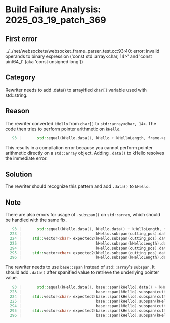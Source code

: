 # Build Failure Analysis: 2025_03_19_patch_369

## First error

../../net/websockets/websocket_frame_parser_test.cc:93:40: error: invalid operands to binary expression ('const std::array<char, 14>' and 'const uint64_t' (aka 'const unsigned long'))

## Category
Rewriter needs to add .data() to arrayified `char[]` variable used with std::string.

## Reason
The rewriter converted `kHello` from `char[]` to `std::array<char, 14>`. The code then tries to perform pointer arithmetic on `kHello`.

```c++
   93 |       std::equal(kHello.data(), kHello + kHelloLength, frame->payload.data()));
```

This results in a compilation error because you cannot perform pointer arithmetic directly on a `std::array` object. Adding `.data()` to kHello resolves the immediate error.

## Solution
The rewriter should recognize this pattern and add `.data()` to `kHello`.

## Note
There are also errors for usage of `.subspan()` on `std::array`, which should be handled with the same fix.
```c++
   93 |       std::equal(kHello.data(), kHello.data() + kHelloLength, frame->payload.data()));
  223 |                                 kHello.subspan(cutting_pos).data());
  224 |     std::vector<char> expected2(kHello.subspan(cutting_pos).data(),
  225 |                                 kHello.subspan(kHelloLength).data());
  294 |                                 kHello.subspan(cutting_pos).data());
  295 |     std::vector<char> expected2(kHello.subspan(cutting_pos).data(),
  296 |                                 kHello.subspan(kHelloLength).data());
```
The rewriter needs to use `base::span` instead of `std::array`'s `subspan`. It should add `.data()` after spanified value to retrieve the underlying pointer value.
```c++
   93 |       std::equal(kHello.data(), base::span(kHello).data() + kHelloLength, frame->payload.data()));
  223 |                                 base::span(kHello).subspan(cutting_pos).data());
  224 |     std::vector<char> expected2(base::span(kHello).subspan(cutting_pos).data(),
  225 |                                 base::span(kHello).subspan(kHelloLength).data());
  294 |                                 base::span(kHello).subspan(cutting_pos).data());
  295 |     std::vector<char> expected2(base::span(kHello).subspan(cutting_pos).data(),
  296 |                                 base::span(kHello).subspan(kHelloLength).data());